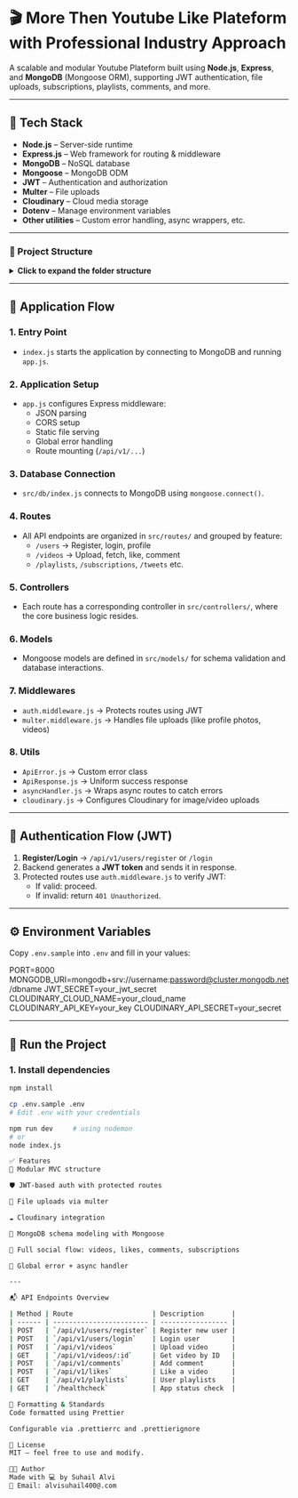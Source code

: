 # 🎬 More Then Youtube Like Plateform with Professional Industry Approach

A scalable and modular Youtube Plateform built using **Node.js**, **Express**, and **MongoDB** (Mongoose ORM), supporting JWT authentication, file uploads, subscriptions, playlists, comments, and more.

---

## 🔧 Tech Stack

- **Node.js** – Server-side runtime
- **Express.js** – Web framework for routing & middleware
- **MongoDB** – NoSQL database
- **Mongoose** – MongoDB ODM
- **JWT** – Authentication and authorization
- **Multer** – File uploads
- **Cloudinary** – Cloud media storage
- **Dotenv** – Manage environment variables
- **Other utilities** – Custom error handling, async wrappers, etc.

---

### 📁 Project Structure

<details>
<summary><strong>Click to expand the folder structure</strong></summary>

project-root/
├── public/
├── src/
│ ├── controllers/
│ │ ├── comment.controller.js
│ │ ├── dashboard.controller.js
│ │ ├── healthcheck.controller.js
│ │ ├── like.controller.js
│ │ ├── playlist.controller.js
│ │ ├── subscription.controller.js
│ │ ├── tweet.controller.js
│ │ ├── user.controller.js
│ │ └── video.controller.js
│ ├── db/
│ │ └── index.js
│ ├── middlewares/
│ │ ├── auth.middleware.js
│ │ └── multer.middleware.js
│ ├── models/
│ │ ├── comment.model.js
│ │ ├── like.model.js
│ │ ├── playlist.model.js
│ │ ├── subscription.model.js
│ │ ├── tweet.model.js
│ │ ├── user.model.js
│ │ └── video.model.js
│ ├── routes/
│ │ ├── comment.routes.js
│ │ ├── dashboard.routes.js
│ │ ├── healthcheck.routes.js
│ │ ├── like.routes.js
│ │ ├── playlist.routes.js
│ │ ├── subscription.routes.js
│ │ ├── tweet.routes.js
│ │ ├── user.routes.js
│ │ └── video.routes.js
│ └── utils/
│ ├── ApiError.js
│ ├── ApiResponse.js
│ ├── asyncHandler.js
│ └── cloudinary.js
├── app.js
├── constants.js
├── index.js
├── .env.sample
├── .gitignore
├── .prettierignore
├── .prettierrc
├── package.json
├── package-lock.json
└── README.md


</details>

---

## 🧠 Application Flow

### 1. **Entry Point**
- `index.js` starts the application by connecting to MongoDB and running `app.js`.

### 2. **Application Setup**
- `app.js` configures Express middleware:
  - JSON parsing
  - CORS setup
  - Static file serving
  - Global error handling
  - Route mounting (`/api/v1/...`)

### 3. **Database Connection**
- `src/db/index.js` connects to MongoDB using `mongoose.connect()`.

### 4. **Routes**
- All API endpoints are organized in `src/routes/` and grouped by feature:
  - `/users` → Register, login, profile
  - `/videos` → Upload, fetch, like, comment
  - `/playlists`, `/subscriptions`, `/tweets` etc.

### 5. **Controllers**
- Each route has a corresponding controller in `src/controllers/`, where the core business logic resides.

### 6. **Models**
- Mongoose models are defined in `src/models/` for schema validation and database interactions.

### 7. **Middlewares**
- `auth.middleware.js` → Protects routes using JWT
- `multer.middleware.js` → Handles file uploads (like profile photos, videos)

### 8. **Utils**
- `ApiError.js` → Custom error class
- `ApiResponse.js` → Uniform success response
- `asyncHandler.js` → Wraps async routes to catch errors
- `cloudinary.js` → Configures Cloudinary for image/video uploads

---

## 🔐 Authentication Flow (JWT)

1. **Register/Login** → `/api/v1/users/register` or `/login`
2. Backend generates a **JWT token** and sends it in response.
3. Protected routes use `auth.middleware.js` to verify JWT:
   - If valid: proceed.
   - If invalid: return `401 Unauthorized`.

---

## ⚙️ Environment Variables

Copy `.env.sample` into `.env` and fill in your values:

PORT=8000
MONGODB_URI=mongodb+srv://username:password@cluster.mongodb.net/dbname
JWT_SECRET=your_jwt_secret
CLOUDINARY_CLOUD_NAME=your_cloud_name
CLOUDINARY_API_KEY=your_key
CLOUDINARY_API_SECRET=your_secret



---

## 🚀 Run the Project

### 1. Install dependencies
```bash
npm install

cp .env.sample .env
# Edit .env with your credentials

npm run dev     # using nodemon
# or
node index.js

✅ Features
🧩 Modular MVC structure

🛡️ JWT-based auth with protected routes

📁 File uploads via multer

☁️ Cloudinary integration

🧠 MongoDB schema modeling with Mongoose

💬 Full social flow: videos, likes, comments, subscriptions

🔁 Global error + async handler

---

📬 API Endpoints Overview

| Method | Route                    | Description       |
| ------ | ------------------------ | ----------------- |
| POST   | `/api/v1/users/register` | Register new user |
| POST   | `/api/v1/users/login`    | Login user        |
| POST   | `/api/v1/videos`         | Upload video      |
| GET    | `/api/v1/videos/:id`     | Get video by ID   |
| POST   | `/api/v1/comments`       | Add comment       |
| POST   | `/api/v1/likes`          | Like a video      |
| GET    | `/api/v1/playlists`      | User playlists    |
| GET    | `/healthcheck`           | App status check  |

🧹 Formatting & Standards
Code formatted using Prettier

Configurable via .prettierrc and .prettierignore

📄 License
MIT – feel free to use and modify.

👨‍💻 Author
Made with 💻 by Suhail Alvi
📧 Email: alvisuhail400@.com
